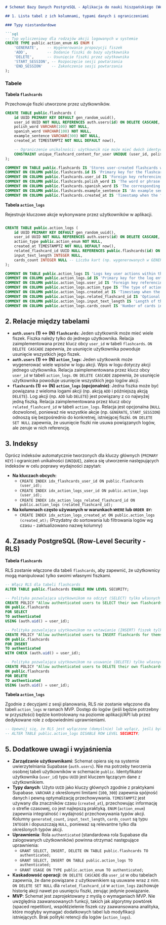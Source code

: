 ```markdown
# Schemat Bazy Danych PostgreSQL - Aplikacja do nauki hiszpańskiego (Wersja 2)

## 1. Lista tabel z ich kolumnami, typami danych i ograniczeniami

### Typy niestandardowe

```sql
-- Typ wyliczeniowy dla rodzajów akcji logowanych w systemie
CREATE TYPE public.action_enum AS ENUM (
    'GENERATE',    -- Wygenerowanie propozycji fiszek
    'ADD',         -- Dodanie fiszki do bazy użytkownika
    'DELETE',      -- Usunięcie fiszki przez użytkownika
    'START_SESSION', -- Rozpoczęcie sesji powtarzania
    'END_SESSION'    -- Zakończenie sesji powtarzania
);
```

### Tabele

**Tabela `flashcards`**

Przechowuje fiszki utworzone przez użytkowników.

```sql
CREATE TABLE public.flashcards (
    id UUID PRIMARY KEY DEFAULT gen_random_uuid(),
    user_id UUID NOT NULL REFERENCES auth.users(id) ON DELETE CASCADE,
    polish_word VARCHAR(100) NOT NULL,
    spanish_word VARCHAR(100) NOT NULL,
    example_sentence VARCHAR(300) NOT NULL,
    created_at TIMESTAMPTZ NOT NULL DEFAULT now(),

    -- Ograniczenie unikalności: użytkownik nie może mieć dwóch identycznych fiszek
    CONSTRAINT unique_flashcard_content_for_user UNIQUE (user_id, polish_word, spanish_word, example_sentence)
);

COMMENT ON TABLE public.flashcards IS 'Stores user-created flashcards with Polish word, Spanish word, and example sentence.';
COMMENT ON COLUMN public.flashcards.id IS 'Primary key for the flashcard.';
COMMENT ON COLUMN public.flashcards.user_id IS 'Foreign key referencing the user who owns the flashcard (from auth.users).';
COMMENT ON COLUMN public.flashcards.polish_word IS 'The word or phrase in Polish.';
COMMENT ON COLUMN public.flashcards.spanish_word IS 'The corresponding word or phrase in Spanish.';
COMMENT ON COLUMN public.flashcards.example_sentence IS 'An example sentence using the Spanish word/phrase.';
COMMENT ON COLUMN public.flashcards.created_at IS 'Timestamp when the flashcard was created.';

```

**Tabela `action_logs`**

Rejestruje kluczowe akcje wykonywane przez użytkowników w aplikacji.

```sql

CREATE TABLE public.action_logs (
    id UUID PRIMARY KEY DEFAULT gen_random_uuid(),
    user_id UUID NOT NULL REFERENCES auth.users(id) ON DELETE CASCADE,
    action_type public.action_enum NOT NULL,
    created_at TIMESTAMPTZ NOT NULL DEFAULT now(),
    related_flashcard_id UUID NULL REFERENCES public.flashcards(id) ON DELETE SET NULL,
    input_text_length INTEGER NULL,
    cards_count INTEGER NULL -- Liczba kart (np. wygenerowanych w GENERATE, użytych w START_SESSION)
);

COMMENT ON TABLE public.action_logs IS 'Logs key user actions within the application for future analysis.';
COMMENT ON COLUMN public.action_logs.id IS 'Primary key for the log entry.';
COMMENT ON COLUMN public.action_logs.user_id IS 'Foreign key referencing the user who performed the action (from auth.users).';
COMMENT ON COLUMN public.action_logs.action_type IS 'The type of action performed (e.g., GENERATE, ADD, DELETE).';
COMMENT ON COLUMN public.action_logs.created_at IS 'Timestamp when the action occurred.';
COMMENT ON COLUMN public.action_logs.related_flashcard_id IS 'Optional foreign key linking the action to a specific flashcard (e.g., for ADD, DELETE actions). Set to NULL if the related flashcard is deleted.';
COMMENT ON COLUMN public.action_logs.input_text_length IS 'Length of the input text used in a GENERATE action.';
COMMENT ON COLUMN public.action_logs.cards_count IS 'Number of cards involved in the action (e.g., generated in GENERATE, included in START_SESSION).';

```

## 2. Relacje między tabelami

* **`auth.users` (1) <-> (N) `flashcards`**: Jeden użytkownik może mieć wiele fiszek. Fiszka należy tylko do jednego użytkownika. Relacja zaimplementowana przez klucz obcy `user_id` w tabeli `flashcards`. `ON DELETE CASCADE` zapewnia, że usunięcie użytkownika powoduje usunięcie wszystkich jego fiszek.
* **`auth.users` (1) <-> (N) `action_logs`**: Jeden użytkownik może wygenerować wiele wpisów w logu akcji. Wpis w logu dotyczy akcji jednego użytkownika. Relacja zaimplementowana przez klucz obcy `user_id` w tabeli `action_logs`. `ON DELETE CASCADE` zapewnia, że usunięcie użytkownika powoduje usunięcie wszystkich jego logów akcji.
* **`flashcards` (1) <-> (N) `action_logs` (opcjonalnie)**: Jedna fiszka może być powiązana z wieloma logami akcji (np. akcją `ADD` i późniejszą akcją `DELETE`). Log akcji (np. `ADD` lub `DELETE`) jest powiązany z co najwyżej jedną fiszką. Relacja zaimplementowana przez klucz obcy `related_flashcard_id` w tabeli `action_logs`. Relacja jest opcjonalna (`NULL` dozwolone), ponieważ nie wszystkie akcje (np. `GENERATE`, `START_SESSION`) odnoszą się bezpośrednio do konkretnej, istniejącej fiszki. `ON DELETE SET NULL` zapewnia, że usunięcie fiszki nie usuwa powiązanych logów, ale zeruje w nich referencję.

## 3. Indeksy

Oprócz indeksów automatycznie tworzonych dla kluczy głównych (`PRIMARY KEY`) i ograniczeń unikalności (`UNIQUE`), zaleca się utworzenie następujących indeksów w celu poprawy wydajności zapytań:

* **Na kluczach obcych:**
    * `CREATE INDEX idx_flashcards_user_id ON public.flashcards (user_id);`
    * `CREATE INDEX idx_action_logs_user_id ON public.action_logs (user_id);`
    * `CREATE INDEX idx_action_logs_related_flashcard_id ON public.action_logs (related_flashcard_id);`
* **Na kolumnach często używanych w warunkach `WHERE` lub `ORDER BY`:**
    * `CREATE INDEX idx_action_logs_created_at ON public.action_logs (created_at);` (Przydatny do sortowania lub filtrowania logów wg czasu - zaktualizowano nazwę kolumny)

## 4. Zasady PostgreSQL (Row-Level Security - RLS)

**Tabela `flashcards`**

RLS zostanie włączone dla tabeli `flashcards`, aby zapewnić, że użytkownicy mogą manipulować tylko swoimi własnymi fiszkami.

```sql
-- Włącz RLS dla tabeli flashcards
ALTER TABLE public.flashcards ENABLE ROW LEVEL SECURITY;

-- Polityka pozwalająca użytkownikom na odczyt (SELECT) tylko własnych fiszek
CREATE POLICY "Allow authenticated users to SELECT their own flashcards"
ON public.flashcards
FOR SELECT
TO authenticated
USING (auth.uid() = user_id);

-- Polityka pozwalająca użytkownikom na wstawianie (INSERT) fiszek tylko dla siebie
CREATE POLICY "Allow authenticated users to INSERT flashcards for themselves"
ON public.flashcards
FOR INSERT
TO authenticated
WITH CHECK (auth.uid() = user_id);

-- Polityka pozwalająca użytkownikom na usuwanie (DELETE) tylko własnych fiszek
CREATE POLICY "Allow authenticated users to DELETE their own flashcards"
ON public.flashcards
FOR DELETE
TO authenticated
USING (auth.uid() = user_id);
```

**Tabela `action_logs`**

Zgodnie z decyzjami z sesji planowania, RLS *nie* zostanie włączone dla tabeli `action_logs` w ramach MVP. Dostęp do logów (jeśli będzie potrzebny w przyszłości) będzie kontrolowany na poziomie aplikacji/API lub przez dedykowane role z odpowiednimi uprawnieniami.

```sql
-- Upewnij się, że RLS jest wyłączone (domyślnie) lub wyłącz, jeśli było włączone
-- ALTER TABLE public.action_logs DISABLE ROW LEVEL SECURITY;
```

## 5. Dodatkowe uwagi i wyjaśnienia

* **Zarządzanie użytkownikami**: Schemat opiera się na systemie uwierzytelniania Supabase (`auth.users`). Nie ma potrzeby tworzenia osobnej tabeli użytkowników w schemacie `public`. Identyfikator użytkownika (`user_id`) typu `UUID` jest kluczem łączącym dane z użytkownikiem.
* **Typy danych**: Użyto `UUID` jako kluczy głównych zgodnie z praktykami Supabase. `VARCHAR` z określonymi limitami (`100`, `300`) zapewnia spójność danych i pewną optymalizację przechowywania. `TIMESTAMPTZ` jest używany dla znaczników czasu (`created_at`), przechowując informację o strefie czasowej, co jest najlepszą praktyką. `ENUM` (`action_enum`) zapewnia integralność i wydajność przechowywania typów akcji. Kolumny `generated_count`, `input_text_length`, `cards_count` są typu `INTEGER` i dopuszczają `NULL`, ponieważ są relevantne tylko dla określonych typów akcji.
* **Uprawnienia**: Rola `authenticated` (standardowa rola Supabase dla zalogowanych użytkowników) powinna otrzymać następujące uprawnienia:
    * `GRANT SELECT, INSERT, DELETE ON TABLE public.flashcards TO authenticated;`
    * `GRANT SELECT, INSERT ON TABLE public.action_logs TO authenticated;`
    * `GRANT USAGE ON TYPE public.action_enum TO authenticated;`
* **Kaskadowość operacji**: `ON DELETE CASCADE` dla `user_id` w obu tabelach zapewnia, że dane powiązane z użytkownikiem są usuwane wraz z nim. `ON DELETE SET NULL` dla `related_flashcard_id` w `action_logs` zachowuje historię akcji nawet po usunięciu fiszki, zerując jedynie powiązanie.
* **MVP**: Schemat jest zaprojektowany z myślą o wymaganiach MVP. Nie uwzględnia zaawansowanych funkcji, takich jak algorytmy powtórek (spaced repetition), współdzielenie fiszek czy zaawansowana analityka, które mogłyby wymagać dodatkowych tabel lub modyfikacji istniejących. Brak polityki retencji dla logów (`action_logs`).
```